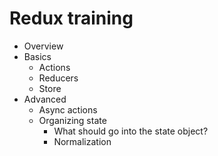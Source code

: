 # Redux training

* Overview
* Basics
  * Actions
  * Reducers
  * Store
* Advanced
  * Async actions
  * Organizing state
    * What should go into the state object?
    * Normalization 
